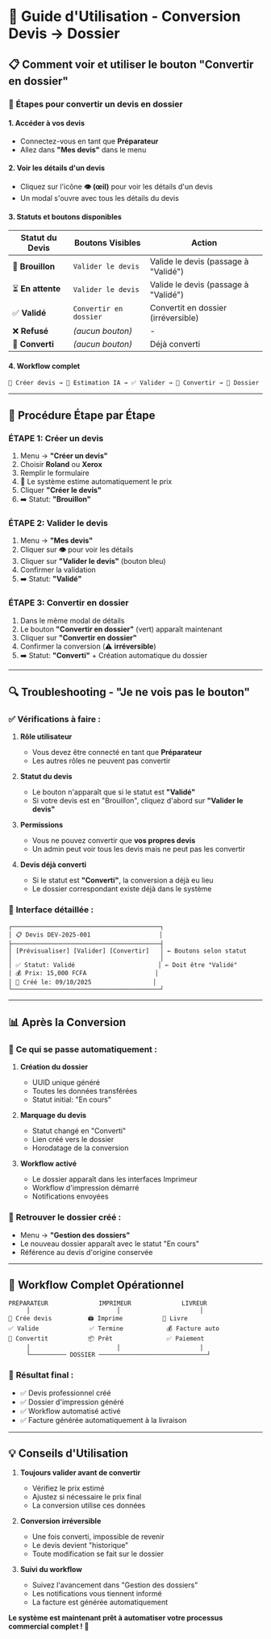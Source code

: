 # 🔄 Guide d'Utilisation - Conversion Devis → Dossier

## 📋 **Comment voir et utiliser le bouton "Convertir en dossier"**

### 🎯 **Étapes pour convertir un devis en dossier**

#### 1. **Accéder à vos devis**
- Connectez-vous en tant que **Préparateur**
- Allez dans **"Mes devis"** dans le menu

#### 2. **Voir les détails d'un devis**
- Cliquez sur l'icône **👁️ (œil)** pour voir les détails d'un devis
- Un modal s'ouvre avec tous les détails du devis

#### 3. **Statuts et boutons disponibles**

| Statut du Devis | Boutons Visibles | Action |
|------------------|------------------|--------|
| 📝 **Brouillon** | `Valider le devis` | Valide le devis (passage à "Validé") |
| ⏳ **En attente** | `Valider le devis` | Valide le devis (passage à "Validé") |
| ✅ **Validé** | `Convertir en dossier` | Convertit en dossier (irréversible) |
| ❌ **Refusé** | *(aucun bouton)* | - |
| 🔄 **Converti** | *(aucun bouton)* | Déjà converti |

#### 4. **Workflow complet**

```
📝 Créer devis → 🤖 Estimation IA → ✅ Valider → 🔄 Convertir → 📁 Dossier
```

---

## 🚀 **Procédure Étape par Étape**

### **ÉTAPE 1: Créer un devis**
1. Menu → **"Créer un devis"**
2. Choisir **Roland** ou **Xerox**
3. Remplir le formulaire
4. 🤖 Le système estime automatiquement le prix
5. Cliquer **"Créer le devis"**
6. ➡️ Statut: **"Brouillon"**

### **ÉTAPE 2: Valider le devis**
1. Menu → **"Mes devis"**
2. Cliquer sur **👁️** pour voir les détails
3. Cliquer sur **"Valider le devis"** (bouton bleu)
4. Confirmer la validation
5. ➡️ Statut: **"Validé"**

### **ÉTAPE 3: Convertir en dossier**
1. Dans le même modal de détails
2. Le bouton **"Convertir en dossier"** (vert) apparaît maintenant
3. Cliquer sur **"Convertir en dossier"**
4. Confirmer la conversion (⚠️ **irréversible**)
5. ➡️ Statut: **"Converti"** + Création automatique du dossier

---

## 🔍 **Troubleshooting - "Je ne vois pas le bouton"**

### ✅ **Vérifications à faire :**

1. **Rôle utilisateur**
   - Vous devez être connecté en tant que **Préparateur**
   - Les autres rôles ne peuvent pas convertir

2. **Statut du devis**
   - Le bouton n'apparaît que si le statut est **"Validé"**
   - Si votre devis est en "Brouillon", cliquez d'abord sur **"Valider le devis"**

3. **Permissions**
   - Vous ne pouvez convertir que **vos propres devis**
   - Un admin peut voir tous les devis mais ne peut pas les convertir

4. **Devis déjà converti**
   - Si le statut est **"Converti"**, la conversion a déjà eu lieu
   - Le dossier correspondant existe déjà dans le système

### 🎯 **Interface détaillée :**

```
┌─────────────────────────────────────────┐
│ 📋 Devis DEV-2025-001                   │
├─────────────────────────────────────────┤
│ [Prévisualiser] [Valider] [Convertir]   │ ← Boutons selon statut
│                                         │
│ ✅ Statut: Validé                       │ ← Doit être "Validé"
│ 💰 Prix: 15,000 FCFA                   │
│ 📅 Créé le: 09/10/2025                 │
└─────────────────────────────────────────┘
```

---

## 📊 **Après la Conversion**

### 🎯 **Ce qui se passe automatiquement :**

1. **Création du dossier**
   - UUID unique généré
   - Toutes les données transférées
   - Statut initial: "En cours"

2. **Marquage du devis**
   - Statut changé en "Converti"
   - Lien créé vers le dossier
   - Horodatage de la conversion

3. **Workflow activé**
   - Le dossier apparaît dans les interfaces Imprimeur
   - Workflow d'impression démarré
   - Notifications envoyées

### 📁 **Retrouver le dossier créé :**
- Menu → **"Gestion des dossiers"**
- Le nouveau dossier apparaît avec le statut "En cours"
- Référence au devis d'origine conservée

---

## 🎉 **Workflow Complet Opérationnel**

```
PRÉPARATEUR              IMPRIMEUR              LIVREUR
     │                        │                      │
📝 Crée devis          🖨️ Imprime           🚚 Livre
✅ Valide              ✅ Termine            💰 Facture auto
🔄 Convertit           📦 Prêt               ✅ Paiement
     │                        │                      │
     └────────── DOSSIER ──────────────────────────────┘
```

### 🎯 **Résultat final :**
- ✅ Devis professionnel créé
- ✅ Dossier d'impression généré
- ✅ Workflow automatisé activé
- ✅ Facture générée automatiquement à la livraison

---

## 💡 **Conseils d'Utilisation**

1. **Toujours valider avant de convertir**
   - Vérifiez le prix estimé
   - Ajustez si nécessaire le prix final
   - La conversion utilise ces données

2. **Conversion irréversible**
   - Une fois converti, impossible de revenir
   - Le devis devient "historique"
   - Toute modification se fait sur le dossier

3. **Suivi du workflow**
   - Suivez l'avancement dans "Gestion des dossiers"
   - Les notifications vous tiennent informé
   - La facture est générée automatiquement

**Le système est maintenant prêt à automatiser votre processus commercial complet ! 🚀**
